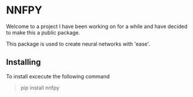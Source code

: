 # **NNFPY**

Welcome to a project I have been working on for a while and have decided to make this a public package.

This package is used to create neural networks with 'ease'.

## **Installing**

To install excecute the following command

>pip install nnfpy